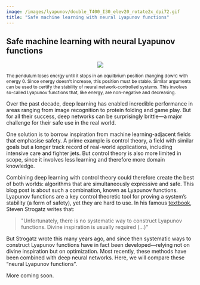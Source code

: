 ```yaml
---
image: /images/lyapunov/double_T400_I30_elev20_rotate2x_dpi72.gif 
title: "Safe machine learning with neural Lyapunov functions"
---
```


## Safe machine learning with neural Lyapunov functions

<p align="center">
<img src="/images/lyapunov/double_T400_I30_elev20_rotate2x_dpi72_up.gif"  style="background:none; border:none; box-shadow:none;">
</p>
<span class="caption" STYLE="font-size:85%"> The pendulum loses energy until it stops in an equilbrium position (hanging down) with energy 0. 
 Since energy doesn't increase, this position must be stable. Similar arguments can be used to certify the stability of neural network-controlled systems. This involves so-called Lyapunov functions that, like energy, are non-negative and decreasing. </span>

Over the past decade, deep learning has enabled incredible performance in areas ranging from image recognition to protein folding and game play. But for all their success, deep networks can be surprisingly brittle—a major challenge for their safe use in the real world. 

One solution is to borrow inspiration from machine learning-adjacent fields that emphasise safety. A prime example is control theory, a field with similar goals but a longer track record of real-world applications, including intensive care and fighter jets. But control theory is also more limited in scope, since it involves less learning and therefore more domain knowledge. 

Combining deep learning with control theory could therefore create the best of both worlds: algorithms that are simultaneously expressive and safe. This blog post is about such a combination, known as Lyapunov functions. Lyapunov functions are a key control theoretic tool for proving a system’s stability (a form of safety), yet they are hard to use. In his famous [textbook](https://www.stevenstrogatz.com/books/nonlinear-dynamics-and-chaos-with-applications-to-physics-biology-chemistry-and-engineering), Steven Strogatz writes that:

> "Unfortunately, there is no systematic way to construct Lyapunov functions.  Divine inspiration is usually required (...)" 

But Strogatz wrote this many years ago, and since then systematic ways to construct Lyapunov functions have in fact been developed—relying not on divine inspiration but on optimization. Most recently, these methods have been combined with deep neural networks. Here, we will compare these “neural Lyapunov functions”. 

More coming soon. 

